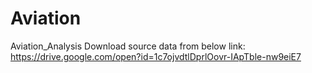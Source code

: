 # Aviation
Aviation_Analysis
Download source data from below link:
https://drive.google.com/open?id=1c7ojvdtlDprlOovr-IApTble-nw9eiE7
